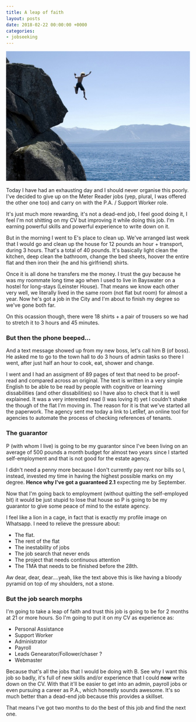 ```yaml
---
title: A leap of faith
layout: posts
date: 2018-02-22 00:00:00 +0000
categories:
- jobseeking
---
```

![](/uploads/2018/02/22/leap.jpg)

Today I have had an exhausting day and I should never organise this poorly. I've decided to give up on the Meter Reader jobs (yep, plural, I was offered the other one too) and carry on with the P.A. / Support Worker role.

It's just much more rewarding, it's not a dead-end job, I feel good doing it, I feel I'm not shitting on my CV but improving it while doing this job. I'm earning powerful skills and powerful experience to write down on it.

But in the morning I went to E's place to clean up. We've arranged last week that I would go and clean up the house for 12 pounds an hour + transport, during 3 hours. That's a total of 40 pounds. It's basically light clean the kitchen, deep clean the bathroom, change the bed sheets, hoover the entire flat and then iron their (he and his girlfriend) shirts.

Once it is all done he transfers me the money. I trust the guy because he was my roommate long time ago when I used to live in Bayswater on a hostel for long-stays (Leinster House). That means we know each other very well, we literally lived in the same room (not flat but room) for almost a year. Now he's got a job in the City and I'm about to finish my degree so we've gone both far.

On this ocassion though, there were 18 shirts + a pair of trousers so we had to stretch it to 3 hours and 45 minutes. 

### But then the phone beeped...

And a text message showed up from my new boss, let's call him B (of boss). He asked me to go to the town hall to do 3 hours of admin tasks so there I went, after just half an hour to cook, eat, shower and change.

I went and I had an assigment of 89 pages of text that need to be proof-read and compared across an original. The text is written in a very simple English to be able to be read by people with cognitive or learning dissabilities (and other dissabilities) so I have also to check that it is well explained. It was a very interested read (I was loving it) yet I couldn't shake the though of the flat I'm moving in. The reason for it is that we've started all the paperwork. The agency sent me today a link to LetRef, an online tool for agencies to automate the process of checking references of tenants.

### The guarantor

P (with whom I live) is going to be my guarantor since I've been living on an average of 500 pounds a month budget for almost two years since I started self-employment and that is not good for the estate agency. 

I didn't need a penny more because I don't currently pay rent nor bills so I, instead, invested my time in having the highest possible marks on my degree. **Hence why I've got a guaranteed 2.1** expecting me by September.

Now that I'm going back to employment (without quitting the self-employed bit) it would be just stupid to lose that house so P is going to be my guarantor to give some peace of mind to the estate agency.

I feel like a lion in a cage, in fact that is exactly my profile image on Whatsapp. I need to relieve the pressure about:

* The flat.
* The rent of the flat
* The inestability of jobs
* The job search that never ends
* The project that needs continuous attention
* The TMA that needs to be finished before the 28th.

Aw dear, dear, dear....yeah, like the text above this is like having a bloody pyramid on top of my shoulders, not a stone.

### But the job search morphs

I'm going to take a leap of faith and trust this job is going to be for 2 months at 21 or more hours. So I'm going to put it on my CV as experience as:

* Personal Assistance
* Support Worker
* Administrator
* Payroll
* Leads Genearator/Follower/chaser ?
* Webmaster

Because that's all the jobs that I would be doing with B. See why I want this job so badly, it's full of new skills and/or experience that I could **now** write down on the CV. With that it'll be easier to get into an admin, payroll jobs or even pursuing a career as P.A., which honestly sounds awesome. It's so much better than a dead-end job because this provides a skillset. 

That means I've got two months to do the best of this job and find the next one.